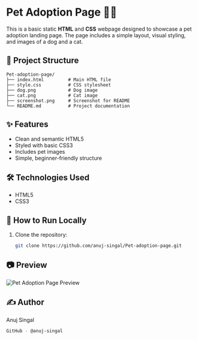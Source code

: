 # Pet Adoption Page 🐶🐱

This is a basic static **HTML** and **CSS** webpage designed to showcase a pet adoption landing page. The page includes a simple layout, visual styling, and images of a dog and a cat.

## 📁 Project Structure

```text
Pet-adoption-page/
├── index.html         # Main HTML file
├── style.css          # CSS stylesheet
├── dog.png            # Dog image
├── cat.png            # Cat image
├── screenshot.png     # Screenshot for README
└── README.md          # Project documentation
```

## ✨ Features

- Clean and semantic HTML5
- Styled with basic CSS3
- Includes pet images
- Simple, beginner-friendly structure

## 🛠️ Technologies Used

- HTML5
- CSS3

## 🚀 How to Run Locally

1. Clone the repository:
   ```bash
   git clone https://github.com/anuj-singal/Pet-adoption-page.git

## 📷 Preview

![Pet Adoption Page Preview](screenshot.png)

## ✍️ Author
Anuj Singal
```bash
GitHub - @anuj-singal
